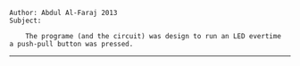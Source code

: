 	

	Author: Abdul Al-Faraj 2013
	Subject:
		
		The programe (and the circuit) was design to run an LED evertime 		a push-pull button was pressed.







--------------------------------------------------
